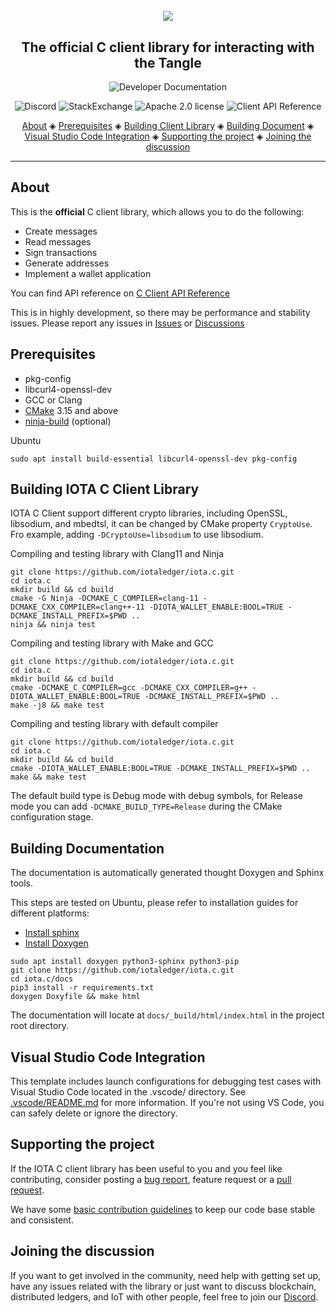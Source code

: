 <h1 align="center">
  <br>
  <img src="iota-c.png"></a>
</h1>

<h2 align="center">The official C client library for interacting with the Tangle</h2>

<p align="center">
    <a href="https://chrysalis.docs.iota.org/" style="text-decoration:none;">
    <img src="https://img.shields.io/badge/Documentation%20portal-blue.svg?style=for-the-badge"
         alt="Developer Documentation">
      </p>
<p align="center">
  <a href="https://discord.iota.org/" style="text-decoration:none;"><img src="https://img.shields.io/badge/Discord-9cf.svg?logo=discord" alt="Discord"></a>
    <a href="https://iota.stackexchange.com/" style="text-decoration:none;"><img src="https://img.shields.io/badge/StackExchange-9cf.svg?logo=stackexchange" alt="StackExchange"></a>
    <a href="https://github.com/iotaledger/iota.c/blob/master/LICENSE" style="text-decoration:none;"><img src="https://img.shields.io/github/license/iotaledger/iota.c.svg" alt="Apache 2.0 license"></a>
    <a href="https://iota-c-client.readthedocs.io/en/latest/index.html" style="text-decoration:none;"><img src="https://img.shields.io/readthedocs/iota-c-client" alt="Client API Reference"></a>
</p>
      
<p align="center">
  <a href="#about">About</a> ◈
  <a href="#prerequisites">Prerequisites</a> ◈
  <a href="#building-iota-c-client-library">Building Client Library</a> ◈
  <a href="#building-documentation">Building Document</a> ◈
  <a href="#visual-studio-code-integration">Visual Studio Code Integration</a> ◈
  <a href="#supporting-the-project">Supporting the project</a> ◈
  <a href="#joining-the-discussion">Joining the discussion</a> 
</p>

---

## About

This is the **official** C client library, which allows you to do the following:
* Create messages
* Read messages
* Sign transactions
* Generate addresses
* Implement a wallet application

You can find API reference on [C Client API Reference](https://iota-c-client.readthedocs.io/en/latest/index.html)

This is in highly development, so there may be performance and stability issues.
Please report any issues in [Issues](https://github.com/iotaledger/iota.c/issues) or [Discussions](https://github.com/iotaledger/iota.c/discussions)

## Prerequisites

* pkg-config
* libcurl4-openssl-dev 
* GCC or Clang
* [CMake](https://cmake.org/) 3.15 and above
* [ninja-build](https://ninja-build.org/) (optional)

Ubuntu

```shell
sudo apt install build-essential libcurl4-openssl-dev pkg-config
```

## Building IOTA C Client Library

IOTA C Client support different crypto libraries, including OpenSSL, libsodium, and mbedtsl, it can be changed by CMake property `CryptoUse`. Fro example, adding `-DCryptoUse=libsodium` to use libsodium.

Compiling and testing library with Clang11 and Ninja

```shell
git clone https://github.com/iotaledger/iota.c.git
cd iota.c
mkdir build && cd build
cmake -G Ninja -DCMAKE_C_COMPILER=clang-11 -DCMAKE_CXX_COMPILER=clang++-11 -DIOTA_WALLET_ENABLE:BOOL=TRUE -DCMAKE_INSTALL_PREFIX=$PWD ..
ninja && ninja test
```

Compiling and testing library with Make and GCC

```shell
git clone https://github.com/iotaledger/iota.c.git
cd iota.c
mkdir build && cd build
cmake -DCMAKE_C_COMPILER=gcc -DCMAKE_CXX_COMPILER=g++ -DIOTA_WALLET_ENABLE:BOOL=TRUE -DCMAKE_INSTALL_PREFIX=$PWD ..
make -j8 && make test
```

Compiling and testing library with default compiler

```shell
git clone https://github.com/iotaledger/iota.c.git
cd iota.c
mkdir build && cd build
cmake -DIOTA_WALLET_ENABLE:BOOL=TRUE -DCMAKE_INSTALL_PREFIX=$PWD ..
make && make test
```

The default build type is Debug mode with debug symbols, for Release mode you can add `-DCMAKE_BUILD_TYPE=Release` during the CMake configuration stage.

## Building Documentation

The documentation is automatically generated thought Doxygen and Sphinx tools.

This steps are tested on Ubuntu, please refer to installation guides for different platforms:
* [Install sphinx](https://www.sphinx-doc.org/en/master/usage/installation.html)
* [Install Doxygen](https://www.doxygen.nl/manual/install.html)

```shell
sudo apt install doxygen python3-sphinx python3-pip
git clone https://github.com/iotaledger/iota.c.git
cd iota.c/docs
pip3 install -r requirements.txt
doxygen Doxyfile && make html
```

The documentation will locate at `docs/_build/html/index.html` in the project root directory.

## Visual Studio Code Integration

This template includes launch configurations for debugging test cases with Visual Studio Code located in the .vscode/ directory.
See [.vscode/README.md](./.vscode/README.md) for more information.
If you're not using VS Code, you can safely delete or ignore the directory.

## Supporting the project

If the IOTA C client library has been useful to you and you feel like contributing, consider posting a [bug report](https://github.com/iotaledger/iota.c/issues/new-issue), feature request or a [pull request](https://github.com/iotaledger/iota.c/pulls/). 
 
We have some [basic contribution guidelines](.github/CONTRIBUTING.md) to keep our code base stable and consistent.

## Joining the discussion

If you want to get involved in the community, need help with getting set up, have any issues related with the library or just want to discuss blockchain, distributed ledgers, and IoT with other people, feel free to join our [Discord](https://discord.iota.org/).
